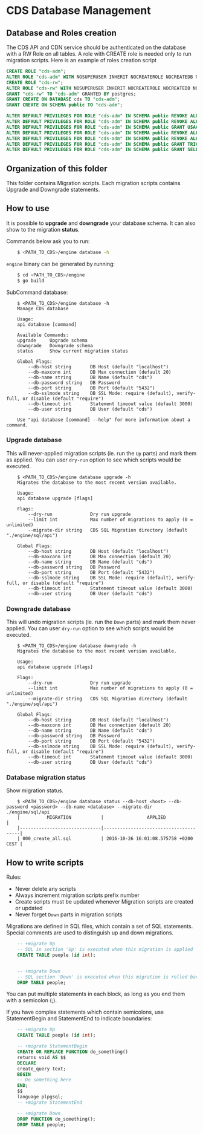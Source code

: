 # CDS Database Management

## Database and Roles creation

The CDS API and CDN service should be authenticated on the database with a RW Role on all tables. A role with CREATE role is needed only to run migration scripts.
Here is an example of roles creation script
```sql
CREATE ROLE "cds-adm";
ALTER ROLE "cds-adm" WITH NOSUPERUSER INHERIT NOCREATEROLE NOCREATEDB NOLOGIN NOREPLICATION;
CREATE ROLE "cds-rw";
ALTER ROLE "cds-rw" WITH NOSUPERUSER INHERIT NOCREATEROLE NOCREATEDB NOLOGIN NOREPLICATION;
GRANT "cds-rw" TO "cds-adm" GRANTED BY postgres;
GRANT CREATE ON DATABASE cds TO "cds-adm";
GRANT CREATE ON SCHEMA public TO "cds-adm";

ALTER DEFAULT PRIVILEGES FOR ROLE "cds-adm" IN SCHEMA public REVOKE ALL ON SEQUENCES FROM PUBLIC;
ALTER DEFAULT PRIVILEGES FOR ROLE "cds-adm" IN SCHEMA public REVOKE ALL ON SEQUENCES FROM "cds-adm";
ALTER DEFAULT PRIVILEGES FOR ROLE "cds-adm" IN SCHEMA public GRANT USAGE,UPDATE ON SEQUENCES TO "cds-rw";
ALTER DEFAULT PRIVILEGES FOR ROLE "cds-adm" IN SCHEMA public REVOKE ALL ON TABLES FROM PUBLIC;
ALTER DEFAULT PRIVILEGES FOR ROLE "cds-adm" IN SCHEMA public REVOKE ALL ON TABLES FROM "cds-adm";
ALTER DEFAULT PRIVILEGES FOR ROLE "cds-adm" IN SCHEMA public GRANT TRIGGER,TRUNCATE ON TABLES TO "cds-adm";
ALTER DEFAULT PRIVILEGES FOR ROLE "cds-adm" IN SCHEMA public GRANT SELECT,INSERT,REFERENCES,DELETE,UPDATE ON TABLES TO "cds-rw";
```

## Organization of this folder

This folder contains Migration scripts. Each migration scripts contains Upgrade and Downgrade statements.

## How to use

It is possible to **upgrade** and **downgrade** your database schema. It can also show to the migration **status**.

Commands below ask you to run:

```bash
    $ <PATH_TO_CDS>/engine database -h
```

`engine` binary can be generated by running:

```bash
    $ cd <PATH_TO_CDS>/engine
    $ go build
```

SubCommand database:

```
    $ <PATH_TO_CDS>/engine database -h
    Manage CDS database

    Usage:
    api database [command]

    Available Commands:
    upgrade     Upgrade schema
    downgrade   Downgrade schema
    status      Show current migration status

    Global Flags:
        --db-host string       DB Host (default "localhost")
        --db-maxconn int       DB Max connection (default 20)
        --db-name string       DB Name (default "cds")
        --db-password string   DB Password
        --db-port string       DB Port (default "5432")
        --db-sslmode string    DB SSL Mode: require (default), verify-full, or disable (default "require")
        --db-timeout int       Statement timeout value (default 3000)
        --db-user string       DB User (default "cds")

    Use "api database [command] --help" for more information about a command.
```

### Upgrade database

This will never-applied migration scripts (ie. run the `Up` parts) and mark them as applied. You can user `dry-run` option to see which scripts would be executed.

```shell
    $ <PATH_TO_CDS>/engine database upgrade -h
    Migrates the database to the most recent version available.

    Usage:
    api database upgrade [flags]

    Flags:
        --dry-run              Dry run upgrade
        --limit int            Max number of migrations to apply (0 = unlimited)
        --migrate-dir string   CDS SQL Migration directory (default "./engine/sql/api")

    Global Flags:
        --db-host string       DB Host (default "localhost")
        --db-maxconn int       DB Max connection (default 20)
        --db-name string       DB Name (default "cds")
        --db-password string   DB Password
        --db-port string       DB Port (default "5432")
        --db-sslmode string    DB SSL Mode: require (default), verify-full, or disable (default "require")
        --db-timeout int       Statement timeout value (default 3000)
        --db-user string       DB User (default "cds")
```

### Downgrade database

This will undo migration scripts (ie. run the `Down` parts) and mark them never applied. You can user `dry-run` option to see which scripts would be executed.

```shell
    $ <PATH_TO_CDS>/engine database downgrade -h
    Migrates the database to the most recent version available.

    Usage:
    api database upgrade [flags]

    Flags:
        --dry-run              Dry run upgrade
        --limit int            Max number of migrations to apply (0 = unlimited)
        --migrate-dir string   CDS SQL Migration directory (default "./engine/sql/api")

    Global Flags:
        --db-host string       DB Host (default "localhost")
        --db-maxconn int       DB Max connection (default 20)
        --db-name string       DB Name (default "cds")
        --db-password string   DB Password
        --db-port string       DB Port (default "5432")
        --db-sslmode string    DB SSL Mode: require (default), verify-full, or disable (default "require")
        --db-timeout int       Statement timeout value (default 3000)
        --db-user string       DB User (default "cds")
```

### Database migration status

Show migration status.

```shell
    $ <PATH_TO_CDS>/engine database status --db-host <host> --db-password <password> --db-name <database> --migrate-dir ./engine/sql/api
    |          MIGRATION           |                APPLIED                |
    |------------------------------|---------------------------------------|
    | 000_create_all.sql           | 2016-10-26 16:01:08.575758 +0200 CEST |

```

## How to write scripts

Rules:

- Never delete any scripts
- Always increment migration scripts prefix number
- Create scripts must be updated whenever Migration scripts are created or updated
- Never forget `Down` parts in migration scripts

Migrations are defined in SQL files, which contain a set of SQL statements. Special comments are used to distinguish up and down migrations.


```sql
    -- +migrate Up
    -- SQL in section 'Up' is executed when this migration is applied
    CREATE TABLE people (id int);


    -- +migrate Down
    -- SQL section 'Down' is executed when this migration is rolled back
    DROP TABLE people;
```

You can put multiple statements in each block, as long as you end them with a semicolon (;).

If you have complex statements which contain semicolons, use StatementBegin and StatementEnd to indicate boundaries:


```sql
    -- +migrate Up
    CREATE TABLE people (id int);

    -- +migrate StatementBegin
    CREATE OR REPLACE FUNCTION do_something()
    returns void AS $$
    DECLARE
    create_query text;
    BEGIN
    -- Do something here
    END;
    $$
    language plpgsql;
    -- +migrate StatementEnd

    -- +migrate Down
    DROP FUNCTION do_something();
    DROP TABLE people;
```

